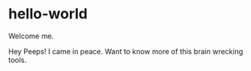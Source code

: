 # hello-world
Welcome me.

Hey Peeps! I came in peace. Want to know more of this brain wrecking tools. 
